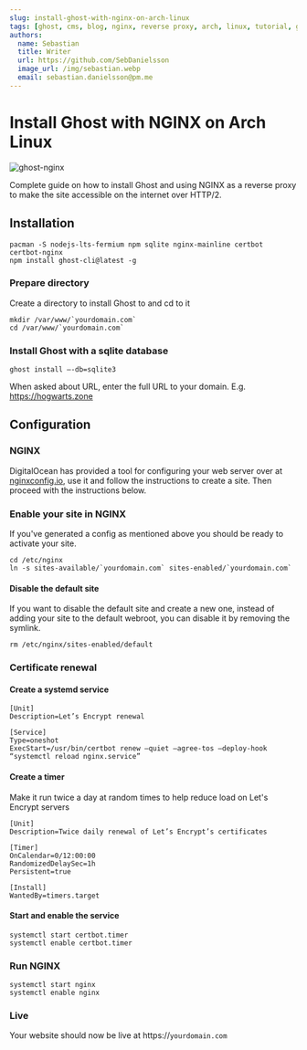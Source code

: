 ```yaml
---
slug: install-ghost-with-nginx-on-arch-linux
tags: [ghost, cms, blog, nginx, reverse proxy, arch, linux, tutorial, guide]
authors:
  name: Sebastian
  title: Writer
  url: https://github.com/SebDanielsson
  image_url: /img/sebastian.webp
  email: sebastian.danielsson@pm.me
---
```


# Install Ghost with NGINX on Arch Linux

![ghost-nginx](/img/ghost-nginx.webp)

Complete guide on how to install Ghost and using NGINX as a reverse proxy to make the site accessible on the internet over HTTP/2.

<!--truncate-->

## Installation
```shell
pacman -S nodejs-lts-fermium npm sqlite nginx-mainline certbot certbot-nginx
npm install ghost-cli@latest -g
```

### Prepare directory
Create a directory to install Ghost to and cd to it
```shell
mkdir /var/www/`yourdomain.com`
cd /var/www/`yourdomain.com`
```

### Install Ghost with a sqlite database
```shell
ghost install —-db=sqlite3
```

When asked about URL, enter the full URL to your domain. E.g. https://hogwarts.zone

## Configuration

### NGINX
DigitalOcean has provided a tool for configuring your web server over at 
[nginxconfig.io](https://nginxconfig.io), use it and follow the instructions to create a site. Then proceed with the instructions below.

### Enable your site in NGINX
If you've generated a config as mentioned above you should be ready to activate your site.
```shell
cd /etc/nginx
ln -s sites-available/`yourdomain.com` sites-enabled/`yourdomain.com`
```

#### Disable the default site
If you want to disable the default site and create a new one, instead of adding your site to the default webroot, you can disable it by removing the symlink.
```shell
rm /etc/nginx/sites-enabled/default
```

### Certificate renewal

#### Create a systemd service
```title="/etc/systemd/system/certbot.service"
[Unit]
Description=Let’s Encrypt renewal

[Service]
Type=oneshot
ExecStart=/usr/bin/certbot renew —quiet —agree-tos —deploy-hook “systemctl reload nginx.service”
```

#### Create a timer
Make it run twice a day at random times to help reduce load on Let's Encrypt servers
```title="/etc/systemd/system/certbot.timer"
[Unit]
Description=Twice daily renewal of Let’s Encrypt’s certificates

[Timer]
OnCalendar=0/12:00:00
RandomizedDelaySec=1h
Persistent=true

[Install]
WantedBy=timers.target
```

#### Start and enable the service
```shell
systemctl start certbot.timer
systemctl enable certbot.timer
```

### Run NGINX
```shell
systemctl start nginx
systemctl enable nginx
```

### Live
Your website should now be live at https://`yourdomain.com`
